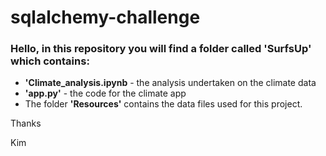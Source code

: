 # sqlalchemy-challenge

### Hello, in this repository you will find a folder called 'SurfsUp' which contains:

- **'Climate_analysis.ipynb** - the analysis undertaken on the climate data
- **'app.py'** - the code for the climate app
- The folder **'Resources'** contains the data files used for this project.

Thanks

Kim
